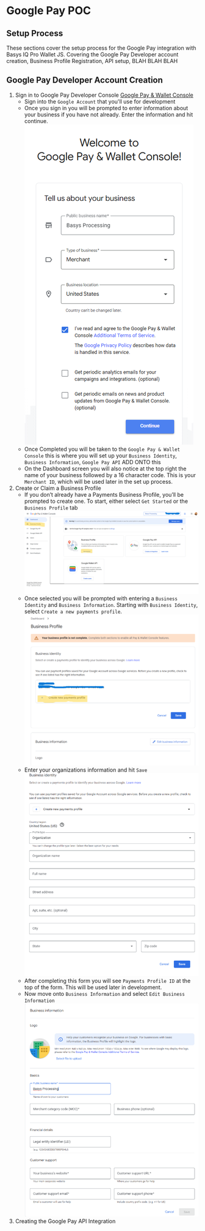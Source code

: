 # Google Pay POC

## Setup Process

These sections cover the setup process for the Google Pay integration with Basys IQ Pro Wallet JS. Covering the Google Pay Developer account creation, Business Profile Registration, API setup, BLAH BLAH BLAH

## Google Pay Developer Account Creation



1. Sign in to Google Pay Developer Console
    [Google Pay & Wallet Console](https://pay.google.com/business/console)
    - Sign into the `Google Account` that you'll use for development
    - Once you sign in you will be prompted to enter information about your business if you have not already. Enter the information and hit continue.
    ![Business Set up](/assets/business-setup.png)
    - Once Completed you will be taken to the `Google Pay & Wallet Console` this is where you will set up your `Business Identity`, `Business Information`, `Google Pay API` ADD ONTO this
    - On the Dashboard screen you will also notice at the top right the name of your business followed by a 16 character code. This is your `Merchant ID`, which will be used later in the set up process.
2. Create or Claim a Business Profile
    - If you don’t already have a Payments Business Profile, you’ll be prompted to create one. To start, either select `Get Started` or the `Business Profile` tab
    ![Google Pay and Wallet Console](/assets/Google%20Pay%20&%20Wallet%20Console%20page.png)
    - Once selected you will be prompted with entering a `Business Identity` and `Business Information`. Starting with `Business Identity`, select `Create a new payments profile`.
    ![Business Identity](/assets/Business%20Identity.png)
    - Enter your organizations information and hit `Save`
    ![Business Identity Info](/assets/Business%20Identity%20Info.png)
    - After completing this form you will see `Payments Profile ID` at the top of the form. This will be used later in development.
    - Now move onto `Business Information` and select `Edit Business Information`
    ![Business Information](/assets/Business%20Information.png)
3. Creating the Google Pay API Integration


